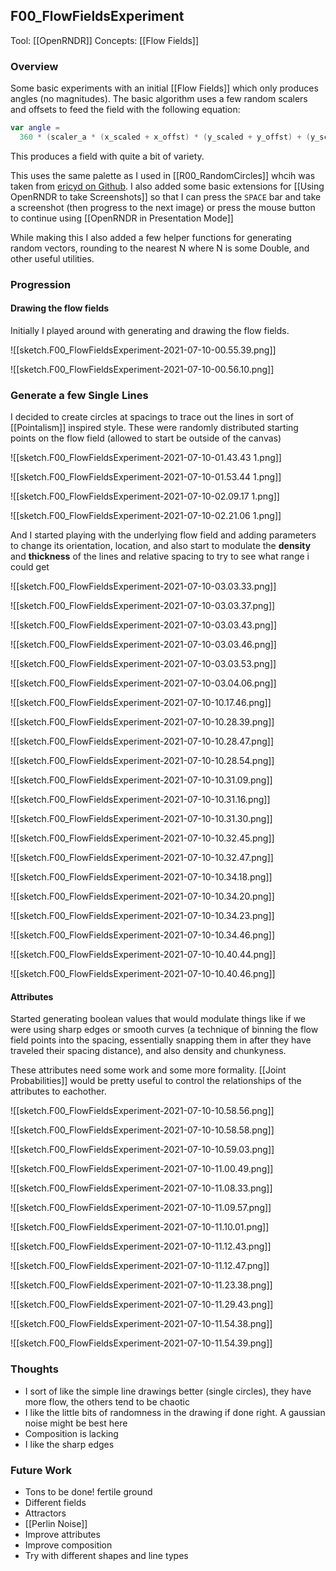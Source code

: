 ## F00_FlowFieldsExperiment
Tool: [[OpenRNDR]]
Concepts: [[Flow Fields]]

### Overview

Some basic experiments with an initial [[Flow Fields]] which only produces angles (no magnitudes). The basic algorithm uses a few random scalers and offsets to feed the field with the following equation:

```kotlin
var angle =  
  360 * (scaler_a * (x_scaled + x_offst) * (y_scaled + y_offst) + (y_scaled) * scaler_b)
```

This produces a field with quite a bit of variety.

This uses the same palette as I used in [[R00_RandomCircles]] whcih was taken from [ericyd on Github](https://github.com/ericyd/generative-art/blob/main/openrndr/src/main/kotlin/sketch/S30_Dunes.kt). I also added some basic extensions for [[Using OpenRNDR to take Screenshots]] so that I can press the `SPACE` bar and take a screenshot (then progress to the next image) or press the mouse button to continue using [[OpenRNDR in Presentation Mode]]


While making this I also added a few helper functions for generating random vectors, rounding to the nearest N where N is some Double, and other useful utilities.

### Progression

#### Drawing the flow fields

Initially I played around with generating and drawing the flow fields.

![[sketch.F00_FlowFieldsExperiment-2021-07-10-00.55.39.png]]

![[sketch.F00_FlowFieldsExperiment-2021-07-10-00.56.10.png]]

### Generate a few Single Lines

I decided to create circles at spacings to trace out the lines in sort of [[Pointalism]] inspired style. These were randomly distributed starting points on the flow field (allowed to start be outside of the canvas)

![[sketch.F00_FlowFieldsExperiment-2021-07-10-01.43.43 1.png]]

![[sketch.F00_FlowFieldsExperiment-2021-07-10-01.53.44 1.png]]

![[sketch.F00_FlowFieldsExperiment-2021-07-10-02.09.17 1.png]]

![[sketch.F00_FlowFieldsExperiment-2021-07-10-02.21.06 1.png]]

And I started playing with the underlying flow field and adding parameters to change its orientation, location, and also start to modulate the **density** and **thickness** of the lines and relative spacing to try to see what range i could get

![[sketch.F00_FlowFieldsExperiment-2021-07-10-03.03.33.png]]

![[sketch.F00_FlowFieldsExperiment-2021-07-10-03.03.37.png]]

![[sketch.F00_FlowFieldsExperiment-2021-07-10-03.03.43.png]]

![[sketch.F00_FlowFieldsExperiment-2021-07-10-03.03.46.png]]

![[sketch.F00_FlowFieldsExperiment-2021-07-10-03.03.53.png]]

![[sketch.F00_FlowFieldsExperiment-2021-07-10-03.04.06.png]]

![[sketch.F00_FlowFieldsExperiment-2021-07-10-10.17.46.png]]

![[sketch.F00_FlowFieldsExperiment-2021-07-10-10.28.39.png]]

![[sketch.F00_FlowFieldsExperiment-2021-07-10-10.28.47.png]]

![[sketch.F00_FlowFieldsExperiment-2021-07-10-10.28.54.png]]

![[sketch.F00_FlowFieldsExperiment-2021-07-10-10.31.09.png]]

![[sketch.F00_FlowFieldsExperiment-2021-07-10-10.31.16.png]]

![[sketch.F00_FlowFieldsExperiment-2021-07-10-10.31.30.png]]

![[sketch.F00_FlowFieldsExperiment-2021-07-10-10.32.45.png]]

![[sketch.F00_FlowFieldsExperiment-2021-07-10-10.32.47.png]]

![[sketch.F00_FlowFieldsExperiment-2021-07-10-10.34.18.png]]

![[sketch.F00_FlowFieldsExperiment-2021-07-10-10.34.20.png]]

![[sketch.F00_FlowFieldsExperiment-2021-07-10-10.34.23.png]]

![[sketch.F00_FlowFieldsExperiment-2021-07-10-10.34.46.png]]

![[sketch.F00_FlowFieldsExperiment-2021-07-10-10.40.44.png]]

![[sketch.F00_FlowFieldsExperiment-2021-07-10-10.40.46.png]]

#### Attributes

Started generating boolean values that would modulate things like if we were using sharp edges or smooth curves (a technique of binning the flow field points into the spacing, essentially snapping them in after they have traveled their spacing distance), and also density and chunkyness. 

These attributes need some work and some more formality. [[Joint Probabilities]] would be pretty useful to control the relationships of the attributes to eachother.

![[sketch.F00_FlowFieldsExperiment-2021-07-10-10.58.56.png]]

![[sketch.F00_FlowFieldsExperiment-2021-07-10-10.58.58.png]]

![[sketch.F00_FlowFieldsExperiment-2021-07-10-10.59.03.png]]

![[sketch.F00_FlowFieldsExperiment-2021-07-10-11.00.49.png]]

![[sketch.F00_FlowFieldsExperiment-2021-07-10-11.08.33.png]]

![[sketch.F00_FlowFieldsExperiment-2021-07-10-11.09.57.png]]

![[sketch.F00_FlowFieldsExperiment-2021-07-10-11.10.01.png]]

![[sketch.F00_FlowFieldsExperiment-2021-07-10-11.12.43.png]]

![[sketch.F00_FlowFieldsExperiment-2021-07-10-11.12.47.png]]

![[sketch.F00_FlowFieldsExperiment-2021-07-10-11.23.38.png]]

![[sketch.F00_FlowFieldsExperiment-2021-07-10-11.29.43.png]]

![[sketch.F00_FlowFieldsExperiment-2021-07-10-11.54.38.png]]

![[sketch.F00_FlowFieldsExperiment-2021-07-10-11.54.39.png]]

### Thoughts

- I sort of like the simple line drawings better (single circles), they have more flow, the others tend to be chaotic
- I like the little bits of randomness in the drawing if done right. A gaussian noise might be best here
- Composition is lacking
- I like the sharp edges

### Future Work

- Tons to be done! fertile ground
- Different fields
- Attractors
- [[Perlin Noise]]
- Improve attributes
- Improve composition
- Try with different shapes and line types